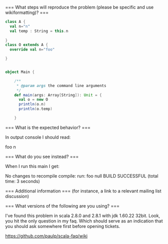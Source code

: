 === What steps will reproduce the problem (please be specific and use wikiformatting)? ===
```scala
class A {
  val n="n"
  val temp : String = this.n
 
}
class O extends A {
  override val n="foo"

}


object Main {

    /**
     * @param args the command line arguments
     */
    def main(args: Array[String]): Unit = {
      val o = new O
      println(o.n)
      println(o.temp)

    }
```



=== What is the expected behavior? ===

In output console I should read:

foo
n 





=== What do you see instead? ===

When I run this main I get:

No changes to recompile
compile:
run:
foo
null
BUILD SUCCESSFUL (total time: 3 seconds)

=== Additional information ===
(for instance, a link to a relevant mailing list discussion)

=== What versions of the following are you using? ===
 
I've found this problem in scala 2.8.0 and 2.8.1 with jdk 1.60.22 32bit.
Look, you hit the only question in my faq.  Which should serve as an indication that you should ask somewhere first before opening tickets.

https://github.com/paulp/scala-faq/wiki
